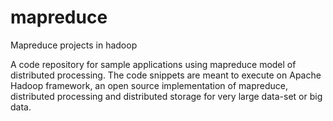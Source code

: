 # mapreduce
Mapreduce projects in hadoop

A code repository for sample applications using mapreduce model of distributed processing. The code snippets are 
meant to execute on Apache Hadoop framework, an open source implementation of mapreduce, distributed processing and
distributed storage for very large data-set or big data.
